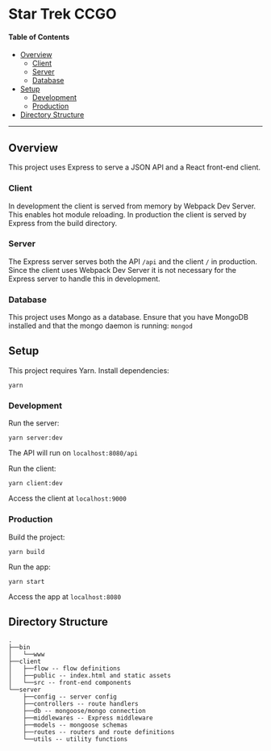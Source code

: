 # Star Trek CCGO

#### Table of Contents
- [Overview](#overview)
  - [Client](#client)
  - [Server](#server)
  - [Database](#database)
- [Setup](#setup)
  - [Development](#development)
  - [Production](#production)
- [Directory Structure](#directory-structure)

---

## Overview
This project uses Express to serve a JSON API and a React front-end client.

### Client
In development the client is served from memory by Webpack Dev Server. This enables hot module reloading. In production the client is served by Express from the build directory.

### Server
The Express server serves both the API `/api` and the client `/` in production. Since the client uses Webpack Dev Server it is not necessary for the Express server to handle this in development.

### Database
This project uses Mongo as a database. Ensure that you have MongoDB installed and that the mongo daemon is running: `mongod`

## Setup
This project requires Yarn. Install dependencies:

```
yarn
```

### Development
Run the server:
```
yarn server:dev
```

The API will run on `localhost:8080/api`

Run the client:
```
yarn client:dev
```

Access the client at `localhost:9000`

### Production
Build the project:

```
yarn build
```

Run the app:
```
yarn start
```

Access the app at `localhost:8080`

## Directory Structure
```
.
├──bin
│   └──www
├──client
│   ├──flow -- flow definitions
│   ├──public -- index.html and static assets
│   └──src -- front-end components
└──server
    ├──config -- server config
    ├──controllers -- route handlers
    ├──db -- mongoose/mongo connection
    ├──middlewares -- Express middleware
    ├──models -- mongoose schemas
    ├──routes -- routers and route definitions
    └──utils -- utility functions
```
